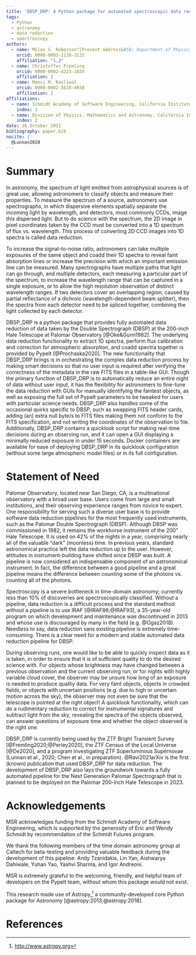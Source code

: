 ```yaml
---
title: 'DBSP_DRP: A Python package for automated spectroscopic data reduction of DBSP data'
tags:
  - Python
  - astronomy
  - data reduction
  - spectroscopy
authors:
  - name: Milan S. Roberson^[Present address&#58; Department of Physics and Astronomy, University of California, Los Angeles.]
    orcid: 0000-0003-1118-3132
    affiliation: "1,2"
  - name: Christoffer Fremling
    orcid: 0000-0002-4223-103X
    affiliation: 2
  - name: Mansi M. Kasliwal
    orcid: 0000-0002-5619-4938
    affiliation: 2
affiliations:
  - name: Schmidt Academy of Software Engineering, California Institute of Technology
    index: 1
  - name: Division of Physics, Mathematics and Astronomy, California Institute of Technology
    index: 2
date: 26 October 2021
bibliography: paper.bib
nocite: |
  @Lunnan2020
---
```


# Summary

<!--
A summary describing the high-level functionality and purpose of the software
for a diverse, non-specialist audience.
-->

In astronomy, the spectrum of light emitted from astrophysical sources is of
great use, allowing astronomers to classify objects and measure their
properties.
To measure the spectrum of a source, astronomers use spectrographs, in which
dispersive elements spatially separate the incoming light by wavelength, and
detectors, most commonly CCDs, image this dispersed light.
But to do science with the spectrum, the 2D image in pixel coordinates taken by
the CCD must be converted into a 1D spectrum of flux vs. wavelength.
This process of converting 2D CCD images into 1D spectra is called data
reduction.

To increase the signal-to-noise ratio, astronomers can take multiple exposures
of the same object and coadd their 1D spectra to reveal faint absorption lines
or increase the precision with which an important emission line can be measured.
Many spectrographs have multiple paths that light can go through, and multiple
detectors, each measuring a particular part of the spectrum, to increase the
wavelength range that can be captured in a single exposure, or to allow the
high resolution observation of distinct wavelength ranges.
If two detectors cover an overlapping region, caused by partial reflectance of
a dichroic (wavelength-dependent beam splitter), then the spectra from each
detector need to be spliced together, combining the light collected by each
detector.

DBSP_DRP is a python package that provides fully automated data reduction of
data taken by the Double Spectrograph (DBSP) at the 200-inch Hale Telescope at
Palomar Observatory [@Oke&Gunn1982].
The underlying data reduction functionality to extract 1D spectra, perform flux
calibration and correction for atmospheric absorption, and coadd spectra
together is provided by PypeIt [@Prochaska2020].
The new functionality that DBSP_DRP brings is in orchestrating the complex data
reduction process by making smart decisions so that no user input is required
after verifying the correctness of the metadata in the raw FITS files in a
table-like GUI.
Though the primary function of DBSP_DRP is to automatically reduce an entire
night of data without user input, it has the flexibility for astronomers to
fine-tune the data reduction with GUIs for manually identifying the faintest
objects, as well as exposing the full set of PypeIt parameters to be tweaked
for users with particular science needs.
DBSP_DRP also handles some of the occasional quirks specific to DBSP, such as
swapping FITS header cards, adding (an) extra null byte/s to FITS files making
them not conform to the FITS specification, and not writing the coordinates of
the observation to file.
Additionally, DBSP_DRP contains a quicklook script for making real-time
decisions during an observing run, and it can open a GUI displaying a minimally
reduced exposure in under 15 seconds.
Docker containers are available for ease of deploying DBSP_DRP in its quicklook
configuration (without some large atmospheric model files) or in its full
configuration.

# Statement of Need

<!--
A Statement of Need section that clearly illustrates the research purpose of
the software.
-->

Palomar Observatory, located near San Diego, CA, is a multinational observatory
with a broad user base.
Users come from large and small institutions, and their observing experience
ranges from novice to expert.
One responsibility for serving such a diverse user base is to provide software
data reduction pipelines for the most frequently used instruments, such as the
Palomar Double Spectrograph (DBSP).
Although DBSP was commissioned in 1982, it remains the workhorse instrument of
the 200” Hale Telescope.
It is used on 42% of the nights in a year, comprising nearly all of the
valuable “dark” (moonless) time.
In previous years, standard astronomical practice left the data reduction up to
the user.
However, attitudes in instrument-building have shifted since DBSP was built.
A pipeline is now considered an indispensable component of an astronomical
instrument.
In fact, the difference between a good pipeline and a great pipeline means the
difference between counting some of the photons vs. counting all of the photons.

Spectroscopy is a severe bottleneck in time-domain astronomy; currently less
than 10% of discoveries are spectroscopically classified.
Without a pipeline, data reduction is a difficult process and the standard
method without a pipeline is to use IRAF [@IRAF86;@IRAF93], a 35-year-old
program on which development and maintenance was discontinued in 2013 and whose
use is discouraged by many in the field (e.g. @Ogaz2018).
Needless to say, data reduction sans existing pipeline is extremely
time-consuming.
There is a clear need for a modern and stable automated data reduction pipeline
for DBSP.

During observing runs, one would like to be able to quickly inspect data as it
is taken, in order to ensure that it is of sufficient quality to do the desired
science with.
For objects whose brightness may have changed between a previous observation
and the current observing run, or for nights with highly variable cloud cover,
the observer may be unsure how long of an exposure is needed to produce quality
data.
For very faint objects, objects in crowded fields, or objects with uncertain
positions (e.g. due to high or uncertain motion across the sky), the observer
may not even be sure that the telescope is pointed at the right object!
A quicklook functionality, which can do a rudimentary reduction to correct for
instrumental signatures and subtract light from the sky, revealing the spectra
of the objects observed, can answer questions of exposure time and whether the
object observed is the right one.

DBSP_DRP is currently being used by the ZTF Bright Transient Survey
[@Fremling2020;@Perley2020], the ZTF Census of the Local Universe [@De2020],
and a program investigating ZTF Superluminous Supernovae
(Lunnan et al., 2020; Chen et al., in preparation).
@Ravi2021arXiv is the first (known) publication that used DBSP_DRP for data
reduction.
The development of DBSP_DRP also lays the groundwork towards a fully automated
pipeline for the Next Generation Palomar Spectrograph that is planned to be
deployed on the Palomar 200-inch Hale Telescope in 2023.

# Acknowledgements

MSR acknowledges funding from the Schmidt Academy of Software Engineering,
which is supported by the generosity of Eric and Wendy Schmidt by
recommendation of the Schmidt Futures program.

We thank the following members of the time domain astronomy group at Caltech
for beta-testing and providing valuable feedback during the development of this
pipeline: Andy Tzanidakis, Lin Yan, Aishwarya Dahiwale, Yuhan Yao, Yashvi
Sharma, and Igor Andreoni.

MSR is extremely grateful to the welcoming, friendly, and helpful team of
developers on the PypeIt team, without whom this package would not exist.

This research made use of Astropy,[^2] a community-developed core Python
package for Astronomy [@astropy:2013;@astropy:2018].

[^2]: http://www.astropy.org

# References
